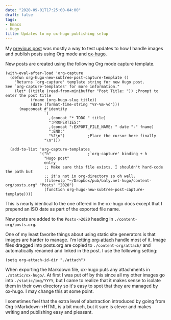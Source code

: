 ```yaml
---
date: "2020-09-01T17:25:00-04:00"
draft: false
tags:
- Emacs
- Hugo
title: Updates to my ox-hugo publishing setup
---
```


My [previous post](https://www.baty.net/2020/its-all-emacs/) was mostly a way to test updates to how I handle images and
publish posts using Org mode and [ox-hugo](https://github.com/kaushalmodi/ox-hugo).

New posts are created using the following Org mode capture template.

```emacs-lisp
(with-eval-after-load 'org-capture
  (defun org-hugo-new-subtree-post-capture-template ()
    "Returns `org-capture' template string for new Hugo post.
See `org-capture-templates' for more information."
    (let* ((title (read-from-minibuffer "Post Title: ")) ;Prompt to enter the post title
           (fname (org-hugo-slug title))
           (date (format-time-string "%Y-%m-%d")))
      (mapconcat #'identity
                 `(
                   ,(concat "* TODO " title)
                   ":PROPERTIES:"
                   ,(concat ":EXPORT_FILE_NAME: " date "-" fname)
                   ":END:"
                   "%?\n")          ;Place the cursor here finally
                 "\n")))

  (add-to-list 'org-capture-templates
               '("h"                ;`org-capture' binding + h
                 "Hugo post"
                 entry
                 ;; Make sure this file exists. I shouldn't hard-code the path but
                 ;; it's not in org-directory so oh well.
                 (file+olp "~/Dropbox/pub/baty.net-hugo/content-org/posts.org" "Posts" "2020")
                 (function org-hugo-new-subtree-post-capture-template))))
```

This is nearly identical to the one offered in the ox-hugo docs except that I
prepend an ISO date as part of the exported file name.

New posts are added to the `Posts->2020` heading in `./content-org/posts.org`.

One of my least favorite things about using static site generators is
that images are harder to manage. I'm letting [org-attach](https://orgmode.org/manual/Attachments.html) handle most of it. Image files
dragged into posts.org are copied to `./content-org/attach/` and automatically
renamed and linked in the post. I use the following setting:

`(setq org-attach-id-dir "./attach")`

When exporting the Markdown file, ox-hugo puts any attachments in
`./static/ox-hugo/`. At first I was put off by this since all my other images
go into `./static/img/YYYY`, but I came to realize that it makes sense to isolate
them in their own directory so it's easy to spot that they are managed by
ox-hugo. I may change this at some point.

I sometimes feel that the extra level of abstraction introduced by going from
Org->Markdown->HTML is a bit much, but it sure is clever and makes writing and
publishing easy and pleasant.
